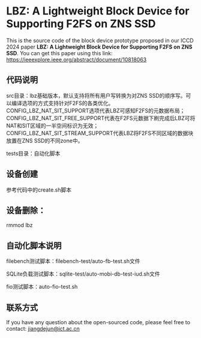# LBZ: A Lightweight Block Device for Supporting F2FS on ZNS SSD
This is the source code of the block device prototype proposed in our ICCD 2024 paper **LBZ: A Lightweight Block Device for Supporting F2FS on ZNS SSD**. You can get this paper using this link: https://ieeexplore.ieee.org/abstract/document/10818063

## 代码说明
src目录：lbz基础版本，默认支持将所有用户写转换为对ZNS SSD的顺序写。可以编译选项的方式支持针对F2FS的各类优化。CONFIG_LBZ_NAT_SIT_SUPPORT选项代表LBZ可感知F2FS的元数据布局；CONFIG_LBZ_NAT_SIT_FREE_SUPPORT代表在F2FS元数据下刷完成后LBZ可将NAT和SIT区域的一半空间标识为无效；CONFIG_LBZ_NAT_SIT_STREAM_SUPPORT代表LBZ将F2FS不同区域的数据块放置在ZNS SSD的不同zone中。

tests目录：自动化脚本

## 设备创建
参考代码中的create.sh脚本
	
## 设备删除：
rmmod lbz

## 自动化脚本说明
filebench测试脚本：filebench-test/auto-fb-test.sh文件

SQLite负载测试脚本：sqlite-test/auto-mobi-db-test-iud.sh文件

fio测试脚本：auto-fio-test.sh

## 联系方式
If you have any question about the open-sourced code, please feel free to contact: jiangdejun@ict.ac.cn 
